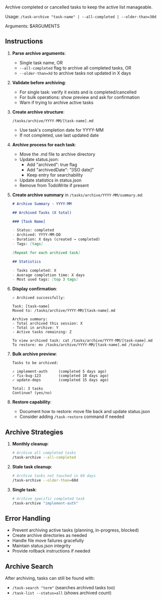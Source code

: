 Archive completed or cancelled tasks to keep the active list manageable.

Usage: `/task-archive "task-name" | --all-completed | --older-than=30d`

Arguments: $ARGUMENTS

## Instructions

1. **Parse archive arguments**:
   - Single task name, OR
   - `--all-completed` flag to archive all completed tasks, OR
   - `--older-than=Xd` to archive tasks not updated in X days

2. **Validate before archiving**:
   - For single task: verify it exists and is completed/cancelled
   - For bulk operations: show preview and ask for confirmation
   - Warn if trying to archive active tasks

3. **Create archive structure**:
   ```
   /tasks/archive/YYYY-MM/[task-name].md
   ```
   - Use task's completion date for YYYY-MM
   - If not completed, use last updated date

4. **Archive process for each task**:
   - Move the .md file to archive directory
   - Update status.json:
     - Add "archived": true flag
     - Add "archivedDate": "[ISO date]"
     - Keep entry for searchability
   - Update statistics in status.json
   - Remove from TodoWrite if present

5. **Create archive summary** in `/tasks/archive/YYYY-MM/summary.md`:
   ```markdown
   # Archive Summary - YYYY-MM

   ## Archived Tasks (X total)

   ### [Task Name]

   - Status: completed
   - Archived: YYYY-MM-DD
   - Duration: X days (created → completed)
   - Tags: [tags]

   [Repeat for each archived task]

   ## Statistics

   - Tasks completed: X
   - Average completion time: X days
   - Most used tags: [top 3 tags]
   ```

6. **Display confirmation**:
   ```
   ✓ Archived successfully:

   Task: [task-name]
   Moved to: /tasks/archive/YYYY-MM/[task-name].md

   Archive summary:
   - Total archived this session: X
   - Total in archive: Y
   - Active tasks remaining: Z

   To view archived task: cat /tasks/archive/YYYY-MM/[task-name].md
   To restore: mv /tasks/archive/YYYY-MM/[task-name].md /tasks/
   ```

7. **Bulk archive preview**:
   ```
   Tasks to be archived:

   ✓ implement-auth     (completed 5 days ago)
   ✓ fix-bug-123        (completed 10 days ago)
   ✓ update-deps        (completed 15 days ago)

   Total: 3 tasks
   Continue? (yes/no)
   ```

8. **Restore capability**:
   - Document how to restore: move file back and update status.json
   - Consider adding `/task-restore` command if needed

## Archive Strategies

1. **Monthly cleanup**:
   ```bash
   # Archive all completed tasks
   /task-archive --all-completed
   ```

2. **Stale task cleanup**:
   ```bash
   # Archive tasks not touched in 60 days
   /task-archive --older-than=60d
   ```

3. **Single task**:
   ```bash
   # Archive specific completed task
   /task-archive "implement-auth"
   ```

## Error Handling

- Prevent archiving active tasks (planning, in-progress, blocked)
- Create archive directories as needed
- Handle file move failures gracefully
- Maintain status.json integrity
- Provide rollback instructions if needed

## Archive Search

After archiving, tasks can still be found with:

- `/task-search "term"` (searches archived tasks too)
- `/task-list --status=all` (shows archived count)
